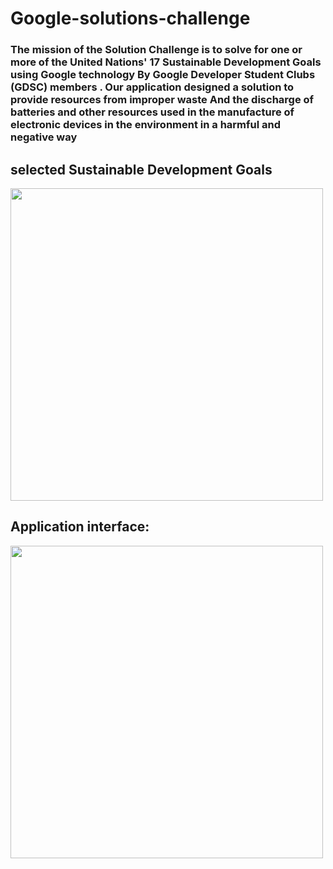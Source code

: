 # Google-solutions-challenge 
### The mission of the Solution Challenge is to solve for one or more of the  United Nations' 17 Sustainable Development Goals using Google  technology By Google Developer Student Clubs (GDSC) members . Our application designed a solution to provide resources from improper  waste And the discharge of batteries and other resources used in the manufacture of electronic devices in the environment in a harmful and negative way

## selected Sustainable Development Goals

<img src= "https://github.com/maysoon-1/Google-solutions-challenge-/assets/107502613/7a61cc3a-7197-41aa-8e48-b6f892d02999" width = "500">

## Application interface:
<img src= "" width = "500">


